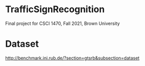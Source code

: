 # TrafficSignRecognition
Final project for CSCI 1470, Fall 2021, Brown University

# Dataset
http://benchmark.ini.rub.de/?section=gtsrb&subsection=dataset
